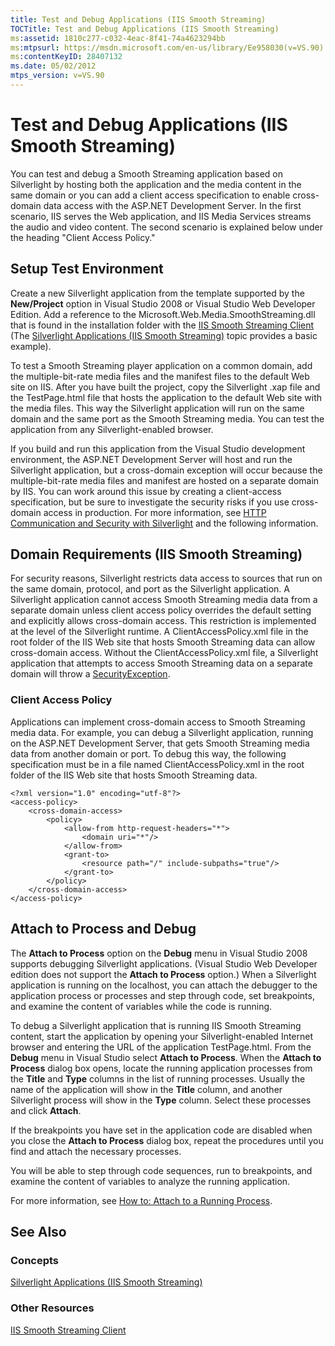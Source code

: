 ```yaml
---
title: Test and Debug Applications (IIS Smooth Streaming)
TOCTitle: Test and Debug Applications (IIS Smooth Streaming)
ms:assetid: 1810c277-c032-4eac-8f41-74a4623294bb
ms:mtpsurl: https://msdn.microsoft.com/en-us/library/Ee958030(v=VS.90)
ms:contentKeyID: 28407132
ms.date: 05/02/2012
mtps_version: v=VS.90
---
```


# Test and Debug Applications (IIS Smooth Streaming)

You can test and debug a Smooth Streaming application based on Silverlight by hosting both the application and the media content in the same domain or you can add a client access specification to enable cross-domain data access with the ASP.NET Development Server. In the first scenario, IIS serves the Web application, and IIS Media Services streams the audio and video content. The second scenario is explained below under the heading "Client Access Policy."

## Setup Test Environment

Create a new Silverlight application from the template supported by the **New/Project** option in Visual Studio 2008 or Visual Studio Web Developer Edition. Add a reference to the Microsoft.Web.Media.SmoothStreaming.dll that is found in the installation folder with the [IIS Smooth Streaming Client](http://go.microsoft.com/fwlink/?linkid=181828) (The [Silverlight Applications (IIS Smooth Streaming)](silverlight-applications.md) topic provides a basic example).

To test a Smooth Streaming player application on a common domain, add the multiple-bit-rate media files and the manifest files to the default Web site on IIS. After you have built the project, copy the Silverlight .xap file and the TestPage.html file that hosts the application to the default Web site with the media files. This way the Silverlight application will run on the same domain and the same port as the Smooth Streaming media. You can test the application from any Silverlight-enabled browser.

If you build and run this application from the Visual Studio development environment, the ASP.NET Development Server will host and run the Silverlight application, but a cross-domain exception will occur because the multiple-bit-rate media files and manifest are hosted on a separate domain by IIS. You can work around this issue by creating a client-access specification, but be sure to investigate the security risks if you use cross-domain access in production. For more information, see [HTTP Communication and Security with Silverlight](http://go.microsoft.com/fwlink/?linkid=181829) and the following information.

## Domain Requirements (IIS Smooth Streaming)

For security reasons, Silverlight restricts data access to sources that run on the same domain, protocol, and port as the Silverlight application. A Silverlight application cannot access Smooth Streaming media data from a separate domain unless client access policy overrides the default setting and explicitly allows cross-domain access. This restriction is implemented at the level of the Silverlight runtime. A ClientAccessPolicy.xml file in the root folder of the IIS Web site that hosts Smooth Streaming data can allow cross-domain access. Without the ClientAccessPolicy.xml file, a Silverlight application that attempts to access Smooth Streaming data on a separate domain will throw a [SecurityException](http://go.microsoft.com/fwlink/?linkid=181847).

### Client Access Policy

Applications can implement cross-domain access to Smooth Streaming media data. For example, you can debug a Silverlight application, running on the ASP.NET Development Server, that gets Smooth Streaming media data from another domain or port. To debug this way, the following specification must be in a file named ClientAccessPolicy.xml in the root folder of the IIS Web site that hosts Smooth Streaming data.

    <?xml version="1.0" encoding="utf-8"?>
    <access-policy>
        <cross-domain-access>
            <policy>
                <allow-from http-request-headers="*">
                    <domain uri="*"/>
                </allow-from>
                <grant-to>
                    <resource path="/" include-subpaths="true"/>
                </grant-to>
            </policy>
        </cross-domain-access>
    </access-policy>

## Attach to Process and Debug

The **Attach to Process** option on the **Debug** menu in Visual Studio 2008 supports debugging Silverlight applications. (Visual Studio Web Developer edition does not support the **Attach to Process** option.) When a Silverlight application is running on the localhost, you can attach the debugger to the application process or processes and step through code, set breakpoints, and examine the content of variables while the code is running.

To debug a Silverlight application that is running IIS Smooth Streaming content, start the application by opening your Silverlight-enabled Internet browser and entering the URL of the application TestPage.html. From the **Debug** menu in Visual Studio select **Attach to Process**. When the **Attach to Process** dialog box opens, locate the running application processes from the **Title** and **Type** columns in the list of running processes. Usually the name of the application will show in the **Title** column, and another Silverlight process will show in the **Type** column. Select these processes and click **Attach**.

If the breakpoints you have set in the application code are disabled when you close the **Attach to Process** dialog box, repeat the procedures until you find and attach the necessary processes.

You will be able to step through code sequences, run to breakpoints, and examine the content of variables to analyze the running application.

For more information, see [How to: Attach to a Running Process](http://go.microsoft.com/fwlink/?linkid=181849).

## See Also

### Concepts

[Silverlight Applications (IIS Smooth Streaming)](silverlight-applications.md)

### Other Resources

[IIS Smooth Streaming Client](http://go.microsoft.com/fwlink/?linkid=181828)

